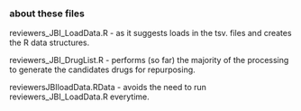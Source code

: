 ### about these files
reviewers_JBI_LoadData.R - as it suggests loads in the tsv. files and creates the R data structures.

reviewers_JBI_DrugList.R - performs (so far) the majority of the processing to generate the candidates drugs for repurposing.

reviewersJBIloadData.RData - avoids the need to run reviewers_JBI_LoadData.R  everytime.
